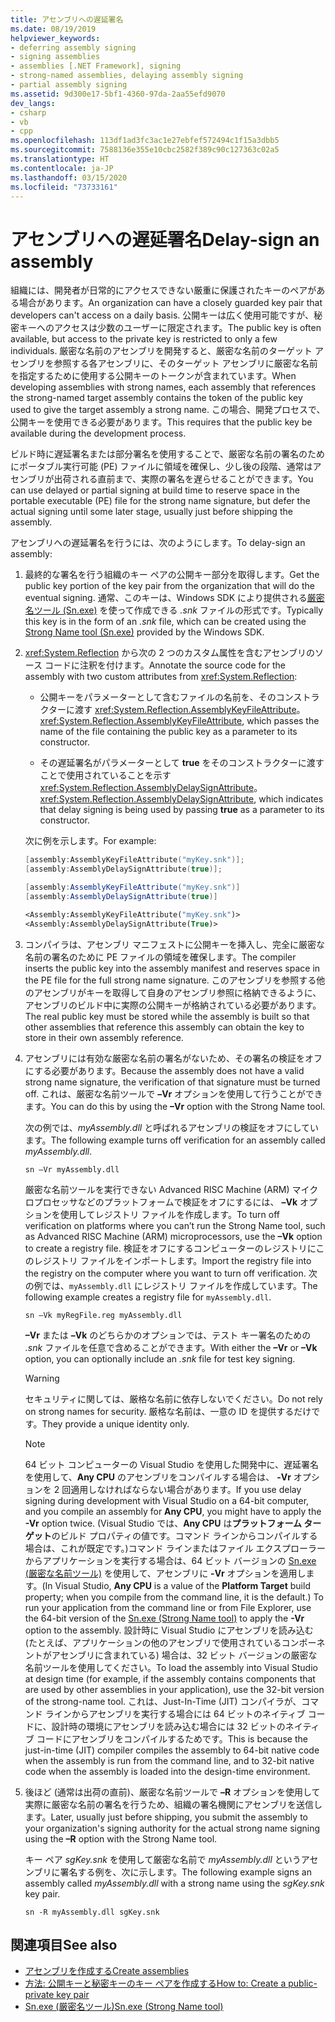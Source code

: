 ```yaml
---
title: アセンブリへの遅延署名
ms.date: 08/19/2019
helpviewer_keywords:
- deferring assembly signing
- signing assemblies
- assemblies [.NET Framework], signing
- strong-named assemblies, delaying assembly signing
- partial assembly signing
ms.assetid: 9d300e17-5bf1-4360-97da-2aa55efd9070
dev_langs:
- csharp
- vb
- cpp
ms.openlocfilehash: 113df1ad3fc3ac1e27ebfef572494c1f15a3dbb5
ms.sourcegitcommit: 7588136e355e10cbc2582f389c90c127363c02a5
ms.translationtype: HT
ms.contentlocale: ja-JP
ms.lasthandoff: 03/15/2020
ms.locfileid: "73733161"
---
```

# <a name="delay-sign-an-assembly"></a><span data-ttu-id="96839-102">アセンブリへの遅延署名</span><span class="sxs-lookup"><span data-stu-id="96839-102">Delay-sign an assembly</span></span>

<span data-ttu-id="96839-103">組織には、開発者が日常的にアクセスできない厳重に保護されたキーのペアがある場合があります。</span><span class="sxs-lookup"><span data-stu-id="96839-103">An organization can have a closely guarded key pair that developers can't access on a daily basis.</span></span> <span data-ttu-id="96839-104">公開キーは広く使用可能ですが、秘密キーへのアクセスは少数のユーザーに限定されます。</span><span class="sxs-lookup"><span data-stu-id="96839-104">The public key is often available, but access to the private key is restricted to only a few individuals.</span></span> <span data-ttu-id="96839-105">厳密な名前のアセンブリを開発すると、厳密な名前のターゲット アセンブリを参照する各アセンブリに、そのターゲット アセンブリに厳密な名前を指定するために使用する公開キーのトークンが含まれています。</span><span class="sxs-lookup"><span data-stu-id="96839-105">When developing assemblies with strong names, each assembly that references the strong-named target assembly contains the token of the public key used to give the target assembly a strong name.</span></span> <span data-ttu-id="96839-106">この場合、開発プロセスで、公開キーを使用できる必要があります。</span><span class="sxs-lookup"><span data-stu-id="96839-106">This requires that the public key be available during the development process.</span></span>

<span data-ttu-id="96839-107">ビルド時に遅延署名または部分署名を使用することで、厳密な名前の署名のためにポータブル実行可能 (PE) ファイルに領域を確保し、少し後の段階、通常はアセンブリが出荷される直前まで、実際の署名を遅らせることができます。</span><span class="sxs-lookup"><span data-stu-id="96839-107">You can use delayed or partial signing at build time to reserve space in the portable executable (PE) file for the strong name signature, but defer the actual signing until some later stage, usually just before shipping the assembly.</span></span>

<span data-ttu-id="96839-108">アセンブリへの遅延署名を行うには、次のようにします。</span><span class="sxs-lookup"><span data-stu-id="96839-108">To delay-sign an assembly:</span></span>

1. <span data-ttu-id="96839-109">最終的な署名を行う組織のキー ペアの公開キー部分を取得します。</span><span class="sxs-lookup"><span data-stu-id="96839-109">Get the public key portion of the key pair from the organization that will do the eventual signing.</span></span> <span data-ttu-id="96839-110">通常、このキーは、Windows SDK により提供される[厳密名ツール (Sn.exe)](../../framework/tools/sn-exe-strong-name-tool.md) を使って作成できる *.snk* ファイルの形式です。</span><span class="sxs-lookup"><span data-stu-id="96839-110">Typically this key is in the form of an *.snk* file, which can be created using the [Strong Name tool (Sn.exe)](../../framework/tools/sn-exe-strong-name-tool.md) provided by the Windows SDK.</span></span>

2. <span data-ttu-id="96839-111"><xref:System.Reflection> から次の 2 つのカスタム属性を含むアセンブリのソース コードに注釈を付けます。</span><span class="sxs-lookup"><span data-stu-id="96839-111">Annotate the source code for the assembly with two custom attributes from <xref:System.Reflection>:</span></span>

   - <span data-ttu-id="96839-112">公開キーをパラメーターとして含むファイルの名前を、そのコンストラクターに渡す <xref:System.Reflection.AssemblyKeyFileAttribute>。</span><span class="sxs-lookup"><span data-stu-id="96839-112"><xref:System.Reflection.AssemblyKeyFileAttribute>, which passes the name of the file containing the public key as a parameter to its constructor.</span></span>

   - <span data-ttu-id="96839-113">その遅延署名がパラメーターとして **true** をそのコンストラクターに渡すことで使用されていることを示す <xref:System.Reflection.AssemblyDelaySignAttribute>。</span><span class="sxs-lookup"><span data-stu-id="96839-113"><xref:System.Reflection.AssemblyDelaySignAttribute>, which indicates that delay signing is being used by passing **true** as a parameter to its constructor.</span></span>

   <span data-ttu-id="96839-114">次に例を示します。</span><span class="sxs-lookup"><span data-stu-id="96839-114">For example:</span></span>

   ```cpp
   [assembly:AssemblyKeyFileAttribute("myKey.snk")];
   [assembly:AssemblyDelaySignAttribute(true)];
   ```

   ```csharp
   [assembly:AssemblyKeyFileAttribute("myKey.snk")]
   [assembly:AssemblyDelaySignAttribute(true)]
   ```

   ```vb
   <Assembly:AssemblyKeyFileAttribute("myKey.snk")>
   <Assembly:AssemblyDelaySignAttribute(True)>
   ```

3. <span data-ttu-id="96839-115">コンパイラは、アセンブリ マニフェストに公開キーを挿入し、完全に厳密な名前の署名のために PE ファイルの領域を確保します。</span><span class="sxs-lookup"><span data-stu-id="96839-115">The compiler inserts the public key into the assembly manifest and reserves space in the PE file for the full strong name signature.</span></span> <span data-ttu-id="96839-116">このアセンブリを参照する他のアセンブリがキーを取得して自身のアセンブリ参照に格納できるように、アセンブリのビルド中に実際の公開キーが格納されている必要があります。</span><span class="sxs-lookup"><span data-stu-id="96839-116">The real public key must be stored while the assembly is built so that other assemblies that reference this assembly can obtain the key to store in their own assembly reference.</span></span>

4. <span data-ttu-id="96839-117">アセンブリには有効な厳密な名前の署名がないため、その署名の検証をオフにする必要があります。</span><span class="sxs-lookup"><span data-stu-id="96839-117">Because the assembly does not have a valid strong name signature, the verification of that signature must be turned off.</span></span> <span data-ttu-id="96839-118">これは、厳密な名前ツールで **–Vr** オプションを使用して行うことができます。</span><span class="sxs-lookup"><span data-stu-id="96839-118">You can do this by using the **–Vr** option with the Strong Name tool.</span></span>

     <span data-ttu-id="96839-119">次の例では、*myAssembly.dll* と呼ばれるアセンブリの検証をオフにしています。</span><span class="sxs-lookup"><span data-stu-id="96839-119">The following example turns off verification for an assembly called *myAssembly.dll*.</span></span>

   ```console
   sn –Vr myAssembly.dll
   ```

   <span data-ttu-id="96839-120">厳密な名前ツールを実行できない Advanced RISC Machine (ARM) マイクロプロセッサなどのプラットフォームで検証をオフにするには、 **–Vk** オプションを使用してレジストリ ファイルを作成します。</span><span class="sxs-lookup"><span data-stu-id="96839-120">To turn off verification on platforms where you can’t run the Strong Name tool, such as Advanced RISC Machine (ARM) microprocessors, use the **–Vk** option to create a registry file.</span></span> <span data-ttu-id="96839-121">検証をオフにするコンピューターのレジストリにこのレジストリ ファイルをインポートします。</span><span class="sxs-lookup"><span data-stu-id="96839-121">Import the registry file into the registry on the computer where you want to turn off verification.</span></span> <span data-ttu-id="96839-122">次の例では、`myAssembly.dll` にレジストリ ファイルを作成しています。</span><span class="sxs-lookup"><span data-stu-id="96839-122">The following example creates a registry file for `myAssembly.dll`.</span></span>

   ```console
   sn –Vk myRegFile.reg myAssembly.dll
   ```

   <span data-ttu-id="96839-123">**–Vr** または **–Vk** のどちらかのオプションでは、テスト キー署名のための *.snk* ファイルを任意で含めることができます。</span><span class="sxs-lookup"><span data-stu-id="96839-123">With either the **–Vr** or **–Vk** option, you can optionally include an *.snk* file for test key signing.</span></span>

   > [!WARNING]
   > <span data-ttu-id="96839-124">セキュリティに関しては、厳格な名前に依存しないでください。</span><span class="sxs-lookup"><span data-stu-id="96839-124">Do not rely on strong names for security.</span></span> <span data-ttu-id="96839-125">厳格な名前は、一意の ID を提供するだけです。</span><span class="sxs-lookup"><span data-stu-id="96839-125">They provide a unique identity only.</span></span>

   > [!NOTE]
   > <span data-ttu-id="96839-126">64 ビット コンピューターの Visual Studio を使用した開発中に、遅延署名を使用して、**Any CPU** のアセンブリをコンパイルする場合は、 **-Vr** オプションを 2 回適用しなければならない場合があります。</span><span class="sxs-lookup"><span data-stu-id="96839-126">If you use delay signing during development with Visual Studio on a 64-bit computer, and you compile an assembly for **Any CPU**, you might have to apply the **-Vr** option twice.</span></span> <span data-ttu-id="96839-127">(Visual Studio では、**Any CPU** は**プラットフォーム ターゲット**のビルド プロパティの値です。コマンド ラインからコンパイルする場合は、これが既定です。)コマンド ラインまたはファイル エクスプローラーからアプリケーションを実行する場合は、64 ビット バージョンの [Sn.exe (厳密な名前ツール)](../../framework/tools/sn-exe-strong-name-tool.md) を使用して、アセンブリに **-Vr** オプションを適用します。</span><span class="sxs-lookup"><span data-stu-id="96839-127">(In Visual Studio, **Any CPU** is a value of the **Platform Target** build property; when you compile from the command line, it is the default.) To run your application from the command line or from File Explorer, use the 64-bit version of the [Sn.exe (Strong Name tool)](../../framework/tools/sn-exe-strong-name-tool.md) to apply the **-Vr** option to the assembly.</span></span> <span data-ttu-id="96839-128">設計時に Visual Studio にアセンブリを読み込む (たとえば、アプリケーションの他のアセンブリで使用されているコンポーネントがアセンブリに含まれている) 場合は、32 ビット バージョンの厳密な名前ツールを使用してください。</span><span class="sxs-lookup"><span data-stu-id="96839-128">To load the assembly into Visual Studio at design time (for example, if the assembly contains components that are used by other assemblies in your application), use the 32-bit version of the strong-name tool.</span></span> <span data-ttu-id="96839-129">これは、Just-In-Time (JIT) コンパイラが、コマンド ラインからアセンブリを実行する場合には 64 ビットのネイティブ コードに、設計時の環境にアセンブリを読み込む場合には 32 ビットのネイティブ コードにアセンブリをコンパイルするためです。</span><span class="sxs-lookup"><span data-stu-id="96839-129">This is because the just-in-time (JIT) compiler compiles the assembly to 64-bit native code when the assembly is run from the command line, and to 32-bit native code when the assembly is loaded into the design-time environment.</span></span>

5. <span data-ttu-id="96839-130">後ほど (通常は出荷の直前)、厳密な名前ツールで **–R** オプションを使用して実際に厳密な名前の署名を行うため、組織の署名機関にアセンブリを送信します。</span><span class="sxs-lookup"><span data-stu-id="96839-130">Later, usually just before shipping, you submit the assembly to your organization's signing authority for the actual strong name signing using the **–R** option with the Strong Name tool.</span></span>

   <span data-ttu-id="96839-131">キー ペア *sgKey.snk* を使用して厳密な名前で *myAssembly.dll* というアセンブリに署名する例を、次に示します。</span><span class="sxs-lookup"><span data-stu-id="96839-131">The following example signs an assembly called *myAssembly.dll* with a strong name using the *sgKey.snk* key pair.</span></span>

   ```console
   sn -R myAssembly.dll sgKey.snk
   ```

## <a name="see-also"></a><span data-ttu-id="96839-132">関連項目</span><span class="sxs-lookup"><span data-stu-id="96839-132">See also</span></span>

- [<span data-ttu-id="96839-133">アセンブリを作成する</span><span class="sxs-lookup"><span data-stu-id="96839-133">Create assemblies</span></span>](create.md)
- [<span data-ttu-id="96839-134">方法: 公開キーと秘密キーのキー ペアを作成する</span><span class="sxs-lookup"><span data-stu-id="96839-134">How to: Create a public-private key pair</span></span>](create-public-private-key-pair.md)
- [<span data-ttu-id="96839-135">Sn.exe (厳密名ツール)</span><span class="sxs-lookup"><span data-stu-id="96839-135">Sn.exe (Strong Name tool)</span></span>](../../framework/tools/sn-exe-strong-name-tool.md)
